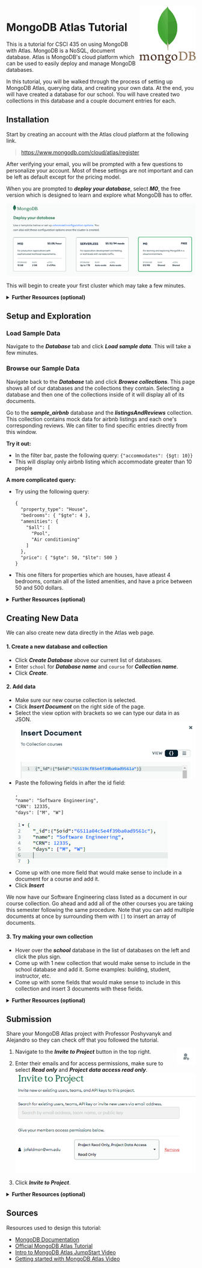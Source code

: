 <img src="images/MongoDB_logo_square.png" width="150px" align="right">

# MongoDB Atlas Tutorial

This is a tutorial for CSCI 435 on using MongoDB with Atlas. MongoDB is a NoSQL, document database. Atlas is MongoDB's cloud platform which can be used to easily deploy and manage MongoDB databases.

In this tutorial, you will be walked through the process of setting up MongoDB Atlas, querying data, and creating your own data. At the end, you will have created a database for our school. You will have created two collections in this database and a couple document entries for each.

## Installation

Start by creating an account with the Atlas cloud platform at the following link. 

> https://www.mongodb.com/cloud/atlas/register

After verifying your email, you will be prompted with a few questions to personalize your account. Most of these settings are not important and can be left as default except for the pricing model.

When you are prompted to ***deploy your database***, select ***M0***, the free version which is designed to learn and explore what MongoDB has to offer.

![Atlas Setup](images/deploy_db.png)

This will begin to create your first cluster which may take a few minutes.

<details><summary><b>Further Resources (optional)</b></summary>

- [MongoDB Documentation](https://www.mongodb.com/docs/)
- [Clusters](https://www.mongodb.com/basics/clusters)

</details>

## Setup and Exploration

### Load Sample Data

Navigate to the ***Database*** tab and click ***Load sample data***. This will take a few minutes.

### Browse our Sample Data

Navigate back to the ***Database*** tab and click ***Browse collections***. This page shows all of our databases and the collections they contain. Selecting a database and then one of the collections inside of it will display all of its documents.

Go to the ***sample_airbnb*** database and the ***listingsAndReviews*** collection. This collection contains mock data for airbnb listings and each one's corresponding reviews. We can filter to find specific entries directly from this window.

**Try it out:**
- In the filter bar, paste the following query: `{"accommodates": {$gt: 10}}`
- This will display only airbnb listing which accommodate greater than 10 people

**A more complicated query:**
- Try using the following query: 
  ```
  {
    "property_type": "House",
    "bedrooms": { "$gte": 4 },
    "amenities": {
      "$all": [
        "Pool",
        "Air conditioning"
      ]
    },
    "price": { "$gte": 50, "$lte": 500 }
  }
  ```
- This one filters for properties which are houses, have atleast 4 bedrooms, contain all of the listed amenities, and have a price between 50 and 500 dollars.

<details><summary><b>Further Resources (optional)</b></summary>

- [Databases and Collection](https://www.mongodb.com/docs/manual/core/databases-and-collections/)
- [Filtering](https://www.mongodb.com/docs/compass/current/query/filter/)

</details>

## Creating New Data

We can also create new data directly in the Atlas web page.

#### 1. Create a new database and collection
- Click ***Create Database*** above our current list of databases.
- Enter `school` for ***Database name*** and `course` for ***Collection name***.
- Click ***Create***.

#### 2. Add data
- Make sure our new course collection is selected.
- Click ***Insert Document*** on the right side of the page.
- Select the view option with brackets so we can type our data in as JSON.
![](images/insert_doc.PNG)
- Paste the following fields in after the id field:
  ```
  ,
  "name": "Software Engineering",
  "CRN": 12335,
  "days": ["M", "W"]
  ```
  ![](images/insert_data.PNG)
- Come up with one more field that would make sense to include in a document for a course and add it.
- Click ***Insert***

We now have our Software Engineering class listed as a document in our course collection. Go ahead and add all of the other courses you are taking this semester following the same procedure. Note that you can add multiple documents at once by surrounding them with `[]` to insert an array of documents.

#### 3. Try making your own collection
- Hover over the ***school*** database in the list of databases on the left and click the plus sign.
- Come up with 1 new collection that would make sense to include in the school database and add it. Some examples: building, student, instructor, etc.
- Come up with some fields that would make sense to include in this collection and insert 3 documents with these fields.

<details><summary><b>Further Resources (optional)</b></summary>

- [Handling Documents in Atlas](https://www.mongodb.com/docs/atlas/atlas-ui/documents/)

</details>

## Submission

Share your MongoDB Atlas project with Professor Poshyvanyk and Alejandro so they can check off that you followed the tutorial.

<img src="images/invite_1.PNG" width="50" align="right">

1. Navigate to the ***Invite to Project*** button in the top right.

2. Enter their emails and for access permissions, make sure to select ***Read only*** and ***Project data access read only***.
![](images/invite.PNG)

3. Click ***Invite to Project***.

<details><summary><b>Further Resources (optional)</b></summary>

Here are some resources for working on your MongoDB Atlas cluster with Python for anyone interested in diving deeper into MongoDB.
- [Working with MongoDB and Python](https://www.mongodb.com/languages/python)
- [VSCode Extension](https://code.visualstudio.com/docs/azure/mongodb)

</details>

## Sources

Resources used to design this tutorial:
- [MongoDB Documentation](https://www.mongodb.com/docs/)
- [Official MongoDB Atlas Tutorial](https://www.mongodb.com/basics/mongodb-atlas-tutorial)
- [Intro to MongoDB Atlas JumpStart Video](https://www.youtube.com/watch?v=xrc7dIO_tXk)
- [Getting started with MongoDB Atlas Video](https://www.youtube.com/watch?v=bBA9rUdqmgY)